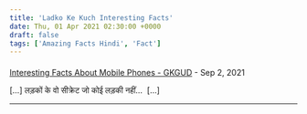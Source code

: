 ```yaml
---
title: 'Ladko Ke Kuch Interesting Facts'
date: Thu, 01 Apr 2021 02:30:00 +0000
draft: false
tags: ['Amazing Facts Hindi', 'Fact']
---
```



#### 
[Interesting Facts About Mobile Phones - GKGUD](https://gkgud.com/facts-about-mobile-phones/ "") - <time datetime="2021-09-07 20:00:51">Sep 2, 2021</time>

\[…\] लड़कों के वो सीक्रेट जो कोई लड़की नहीं…  \[…\]
<hr />
